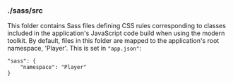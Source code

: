 ### ./sass/src

This folder contains Sass files defining CSS rules corresponding to classes
included in the application's JavaScript code build when using the modern toolkit.
By default, files in this folder are mapped to the application's root namespace, 'Player'.
This is set in `"app.json"`:

    "sass": {
        "namespace": "Player"
    }